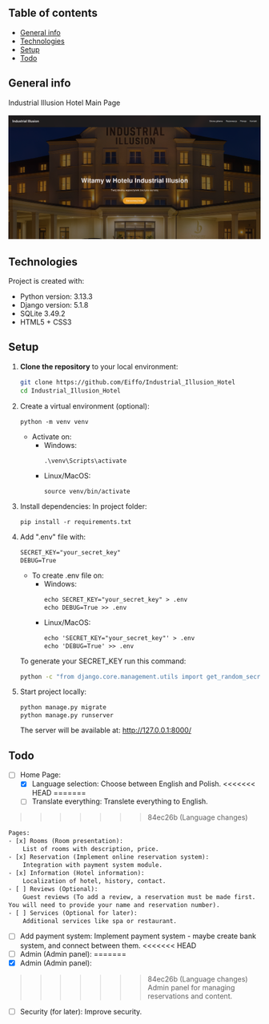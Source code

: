 ## Table of contents
* [General info](#general-info)
* [Technologies](#technologies)
* [Setup](#setup)
* [Todo](#todo)

## General info
Industrial Illusion Hotel Main Page
<br>
<br>
![alt text](https://github.com/Eiffo/Industrial_Illusion_Hotel/blob/main/Industrial_Illusion/static/img/main_page.png)
	
## Technologies
Project is created with:
* Python version: 3.13.3
* Django version: 5.1.8
* SQLite 3.49.2
* HTML5 + CSS3

	
## Setup
1. **Clone the repository** to your local environment:
   ```bash
   git clone https://github.com/Eiffo/Industrial_Illusion_Hotel
   cd Industrial_Illusion_Hotel
   ```
2. Create a virtual environment (optional):
   ```
   python -m venv venv
   ```
   * Activate on:
     - Windows:
	     ```
	     .\venv\Scripts\activate
	     ```
     - Linux/MacOS:
	     ```
	     source venv/bin/activate
	     ```
3. Install dependencies:
   In project folder:
   ```
   pip install -r requirements.txt
   ```
4. Add ".env" file with:
   ```
   SECRET_KEY="your_secret_key"
   DEBUG=True
   ```
   * To create .env file on:
      - Windows:
	     ```
	     echo SECRET_KEY="your_secret_key" > .env
	     echo DEBUG=True >> .env
	     ```
     - Linux/MacOS:
	     ```
	     echo 'SECRET_KEY="your_secret_key"' > .env
	     echo 'DEBUG=True' >> .env
	     ```
   
   To generate your SECRET_KEY run this command:
   ```bash
   python -c "from django.core.management.utils import get_random_secret_key; print(get_random_secret_key())"
   ```
6. Start project locally:
   ```
   python manage.py migrate
   python manage.py runserver
   ```
   The server will be available at: http://127.0.0.1:8000/


## Todo
- [ ] Home Page:
    - [x] Language selection: 
        Choose between English and Polish.
<<<<<<< HEAD
=======
    - [ ] Translate everything: 
        Translete everything to English.
>>>>>>> 84ec26b (Language changes)

    Pages:
    - [x] Rooms (Room presentation): 
        List of rooms with description, price.
    - [x] Reservation (Implement online reservation system): 
        Integration with payment system module.
    - [x] Information (Hotel information): 
        Localization of hotel, history, contact.
    - [ ] Reviews (Optional): 
        Guest reviews (To add a review, a reservation must be made first. You will need to provide your name and reservation number).
    - [ ] Services (Optional for later): 
        Additional services like spa or restaurant.

- [ ] Add payment system: 
    Implement payment system - maybe create bank system, and connect between them.
<<<<<<< HEAD
- [ ] Admin (Admin panel): 
=======
- [x] Admin (Admin panel): 
>>>>>>> 84ec26b (Language changes)
    Admin panel for managing reservations and content.
- [ ] Security (for later): 
    Improve security.
